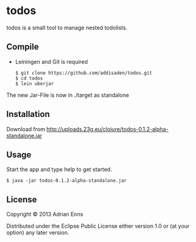 # todos

todos is a small tool to manage nested todolists.

## Compile

- Leiningen and Git is required

    ```shell
    $ git clone https://github.com/addisaden/todos.git
    $ cd todos
    $ lein uberjar
    ```

The new Jar-File is now in ./target as standalone

## Installation

Download from http://uploads.23g.eu/clojure/todos-0.1.2-alpha-standalone.jar

## Usage

Start the app and type help to get started.

    $ java -jar todos-0.1.2-alpha-standalone.jar

## License

Copyright © 2013 Adrian Enns

Distributed under the Eclipse Public License either version 1.0 or (at
your option) any later version.
